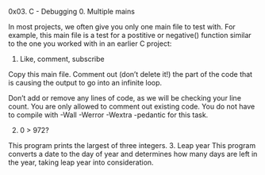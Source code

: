 0x03. C - Debugging
0. Multiple mains

In most projects, we often give you only one main file to test with. For example, this main file is a test for a postitive or negative() function similar to the one you worked with in an earlier C project:

1. Like, comment, subscribe

Copy this main file. Comment out (don’t delete it!) the part of the code that is causing the output to go into an infinite loop.

Don’t add or remove any lines of code, as we will be checking your line count. You are only allowed to comment out existing code.
You do not have to compile with -Wall -Werror -Wextra -pedantic for this task.

2. 0 > 972?

This program prints the largest of three integers.
3. Leap year
This program converts a date to the day of year and determines how many days are left in the year, taking leap year into consideration.
